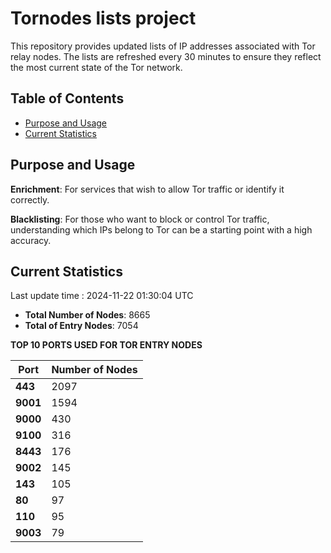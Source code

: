 # Tornodes lists project

This repository provides updated lists of IP addresses associated with Tor relay nodes. The lists are refreshed every 30 minutes to ensure they reflect the most current state of the Tor network.

## Table of Contents

- [Purpose and Usage](#purpose-and-usage)
- [Current Statistics](#current-statistics)


## Purpose and Usage

**Enrichment**: For services that wish to allow Tor traffic or identify it correctly.

**Blacklisting**: For those who want to block or control Tor traffic, understanding which IPs belong to Tor can be a starting point with a high accuracy.

## Current Statistics

Last update time : 2024-11-22 01:30:04 UTC

- **Total Number of Nodes**: 8665
- **Total of Entry Nodes**: 7054

**TOP 10 PORTS USED FOR TOR ENTRY NODES**

| **Port** | **Number of Nodes** |
|------|-----------------|
| **443**   | 2097  |
| **9001**   | 1594  |
| **9000**   | 430  |
| **9100**   | 316  |
| **8443**   | 176  |
| **9002**   | 145  |
| **143**   | 105  |
| **80**   | 97  |
| **110**   | 95  |
| **9003**   | 79  |

